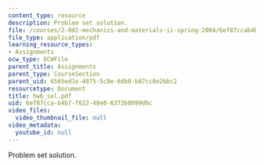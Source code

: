```yaml
---
content_type: resource
description: Problem set solution.
file: /courses/2-002-mechanics-and-materials-ii-spring-2004/6ef87ccab4b7f62248e06373b0099d6c_hw6_sol.pdf
file_type: application/pdf
learning_resource_types:
- Assignments
ocw_type: OCWFile
parent_title: Assignments
parent_type: CourseSection
parent_uid: 6565ed1e-4075-5c8e-6db0-b87cc0e2bbc2
resourcetype: Document
title: hw6_sol.pdf
uid: 6ef87cca-b4b7-f622-48e0-6373b0099d6c
video_files:
  video_thumbnail_file: null
video_metadata:
  youtube_id: null
---
```

Problem set solution.